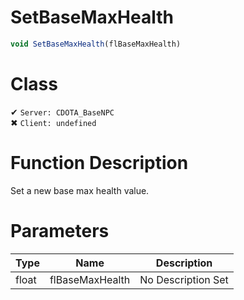# SetBaseMaxHealth
```js	
void SetBaseMaxHealth(flBaseMaxHealth)
```
# Class
✔ `Server: CDOTA_BaseNPC`  
✖ `Client: undefined`  

# Function Description
Set a new base max health value.
# Parameters
Type|Name|Description
--|--|--
float|flBaseMaxHealth|No Description Set
